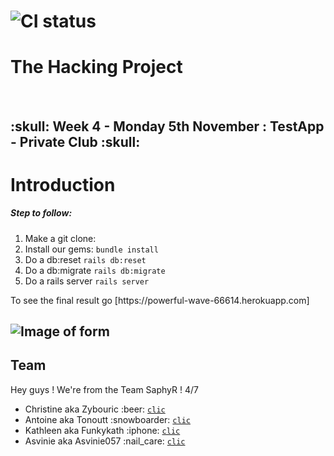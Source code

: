 # ![CI status](http://oi68.tinypic.com/ngf2uo.jpg)    
#  The Hacking Project
<br/>
<h2>:skull: Week 4 - Monday 5th November : TestApp - Private Club :skull: </h2>

<body>

<h1>Introduction</h1>

<h5>
 Step to follow:
 </h5>
<ol>
 <li>Make a git clone: 
 <li>Install our gems: <code>bundle install</code></li>
 <li>Do a db:reset <code>rails db:reset</code></li>
 <li>Do a db:migrate <code>rails db:migrate</code></li>
 <li>Do a rails server <code>rails server</code></li>
 
</ol>
  <p> To see the final result go [https://powerful-wave-66614.herokuapp.com] 

## ![Image of form](https://www.wallpaperup.com/uploads/wallpapers/2014/05/21/355196/0affc9e9a2bd5b28212260bc560c0f25.jpg)


  <h2>Team</h2>

 <p>Hey guys ! We're from the Team SaphyR ! 4/7</p>
<ul>

<li>Christine aka Zybouric :beer: <a href="https://github.com/Zybouric"><code>clic</code></a><br/></li>
<li>Antoine aka Tonoutt :snowboarder:  <a href="https://github.com/tonoutt"><code>clic</code></a><br/></li>
<li>Kathleen aka Funkykath :iphone: <a href="https://github.com/Funkykath"><code>clic</code></a><br/></li>
<li>Asvinie aka Asvinie057 :nail_care: <a href="https://github.com/asvinie057"><code>clic</code></a><br/></li>
</ul>

</body>
